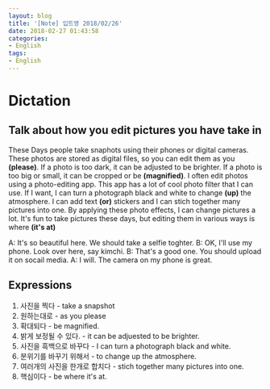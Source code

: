 ```yaml
---
layout: blog
title: '[Note] 입트영 2018/02/26'
date: 2018-02-27 01:43:58
categories: 
- English
tags:
- English
---
```


# Dictation
## Talk about how you edit pictures you have take in

These Days people take snaphots using their phones or digital cameras. These photos are stored as digital files, so you can edit them as you **(please)**. If a photo is too dark, it can be adjusted to be brighter. If a photo is too big or small, it can be cropped or be **(magnified)**. I often edit photos using a photo-editing app. This app has a lot of cool photo filter that I can use. If I want, I can turn a photograph black and white to change **(up)** the atmosphere. I can add text **(or)** stickers and I can stich together many pictures into one. By applying these photo effects, I can change pictures a lot. It's fun to take pictures these days, but editing them in various ways is where **(it's at)**

A: It's so beautiful here. We should take a selfie toghter.
B: OK, I'll use my phone. Look over here, say kimchi.
B: That's a good one. You should upload it on socail media.
A: I will. The camera on my phone is great. 

## Expressions
1. 사진을 찍다 - take a snapshot
2. 원하는대로 - as you please
3. 확대되다 - be magnified.
4. 밝게 보정될 수 있다. - it can be adjuested to be brighter.
5. 사진을 흑백으로 바꾸다 - I can turn a photograph black and white.
6. 분위기를 바꾸기 위해서 - to change up the atmosphere.
7. 여러개의 사진을 한개로 합치다 - stich together many pictures into one.
8. 핵심이다 - be where it's at.
